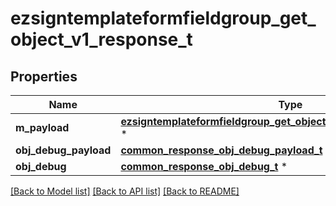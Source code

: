 # ezsigntemplateformfieldgroup_get_object_v1_response_t

## Properties
Name | Type | Description | Notes
------------ | ------------- | ------------- | -------------
**m_payload** | [**ezsigntemplateformfieldgroup_get_object_v1_response_m_payload_t**](ezsigntemplateformfieldgroup_get_object_v1_response_m_payload.md) \* |  | 
**obj_debug_payload** | [**common_response_obj_debug_payload_t**](common_response_obj_debug_payload.md) \* |  | [optional] 
**obj_debug** | [**common_response_obj_debug_t**](common_response_obj_debug.md) \* |  | [optional] 

[[Back to Model list]](../README.md#documentation-for-models) [[Back to API list]](../README.md#documentation-for-api-endpoints) [[Back to README]](../README.md)


